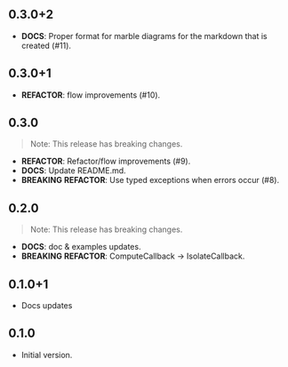 ## 0.3.0+2

 - **DOCS**: Proper format for marble diagrams for the markdown that is created (#11).

## 0.3.0+1

 - **REFACTOR**: flow improvements (#10).

## 0.3.0

> Note: This release has breaking changes.

 - **REFACTOR**: Refactor/flow improvements (#9).
 - **DOCS**: Update README.md.
 - **BREAKING** **REFACTOR**: Use typed exceptions when errors occur (#8).

## 0.2.0

> Note: This release has breaking changes.

 - **DOCS**: doc & examples updates.
 - **BREAKING** **REFACTOR**: ComputeCallback -> IsolateCallback.

## 0.1.0+1

- Docs updates

## 0.1.0

- Initial version.
